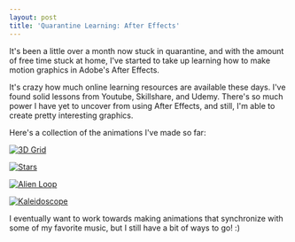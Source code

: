 ```yaml
---
layout: post
title: 'Quarantine Learning: After Effects'
---
```


It's been a little over a month now stuck in quarantine, and with the amount of free time stuck at home, I've started to take up learning how to make motion graphics in Adobe's After Effects.

It's crazy how much online learning resources are available these days. I've found solid lessons from Youtube, Skillshare, and Udemy. There's so much power I have yet to uncover from using After Effects, and still, I'm able to create pretty interesting graphics.

Here's a collection of the animations I've made so far:

[![3D Grid](http://img.youtube.com/vi/r5TLfpX5mBA/0.jpg)](http://www.youtube.com/watch?v=r5TLfpX5mBA '3D Grid')

[![Stars](http://img.youtube.com/vi/yVwjcdt3tBc/0.jpg)](http://www.youtube.com/watch?v=yVwjcdt3tBc 'Stars')

[![Alien Loop](http://img.youtube.com/vi/CKwKTlfi9og/0.jpg)](http://www.youtube.com/watch?v=CKwKTlfi9og 'Alien Loop')

[![Kaleidoscope ](http://img.youtube.com/vi/iEfStsykI9U/0.jpg)](http://www.youtube.com/watch?v=iEfStsykI9U 'Kaleidoscope ')

I eventually want to work towards making animations that synchronize with some of my favorite music, but I still have a bit of ways to go! :)
